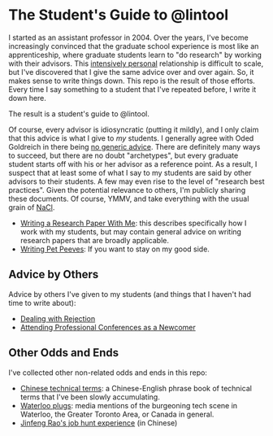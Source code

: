 # The Student's Guide to @lintool

I started as an assistant professor in 2004.
Over the years, I've become increasingly convinced that the graduate school experience is most like an apprenticeship, where graduate students learn to "do research" by working with their advisors.
This [intensively personal](http://phdcomics.com/comics.php?f=1296) relationship is difficult to scale, but I've discovered that I give the same advice over and over again.
So, it makes sense to write things down.
This repo is the result of those efforts.
Every time I say something to a student that I've repeated before, I write it down here.

The result is a student's guide to @lintool.

Of course, every advisor is idiosyncratic (putting it mildly), and I only claim that this advice is what I give to _my_ students.
I generally agree with Oded Goldreich in there being [no generic advice](http://www.wisdom.weizmann.ac.il/~oded/advice.html).
There are definitely many ways to succeed, but there are no doubt "archetypes", but every graduate student starts off with his or her advisor as a reference point.
As a result, I suspect that at least some of what I say to my students are said by other advisors to their students.
A few may even rise to the level of "research best practices".
Given the potential relevance to others, I'm publicly sharing these documents.
Of course, YMMV, and take everything with the usual grain of [NaCl](https://en.wikipedia.org/wiki/Sodium_chloride).

+ [Writing a Research Paper With Me](writing-a-research-paper-with-me.md): this describes specifically how I work with my students, but may contain general advice on writing research papers that are broadly applicable.
+ [Writing Pet Peeves](writing-pet-peeves.md): If you want to stay on my good side.

## Advice by Others

Advice by others I've given to my students (and things that I haven't had time to write about):

+ [Dealing with Rejection](https://sites.umiacs.umd.edu/elm/2016/10/25/dealing-with-rejection/)
+ [Attending Professional Conferences as a Newcomer](http://pgbovine.net/attending-conferences.htm)

## Other Odds and Ends

I've collected other non-related odds and ends in this repo:

+ [Chinese technical terms](chinese-technical-terms.md): a Chinese-English phrase book of technical terms that I've been slowly accumulating.
+ [Waterloo plugs](waterloo-plugs.md): media mentions of the burgeoning tech scene in Waterloo, the Greater Toronto Area, or Canada in general.
+ [Jinfeng Rao's job hunt experience](https://zhuanlan.zhihu.com/p/35435776) (in Chinese)
